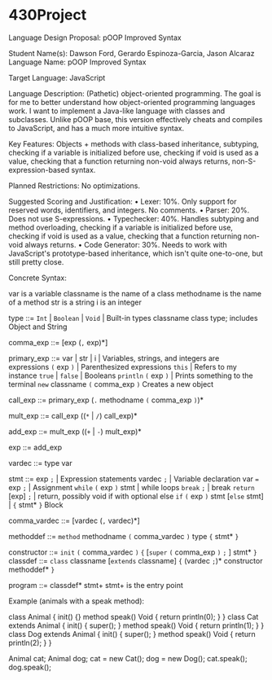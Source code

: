 # 430Project

Language Design Proposal: pOOP Improved Syntax

Student Name(s): Dawson Ford, Gerardo Espinoza-Garcia, Jason Alcaraz
Language Name: pOOP Improved Syntax

Target Language: JavaScript

Language Description: (Pathetic) object-oriented programming.  The goal is for me to better understand how object-oriented programming languages work.  I want to implement a Java-like language with classes and subclasses.  Unlike pOOP base, this version effectively cheats and compiles to JavaScript, and has a much more intuitive syntax.

Key Features: Objects + methods with class-based inheritance, subtyping, checking if a variable is initialized before use, checking if void is used as a value, checking that a function returning non-void always returns, non-S-expression-based syntax.

Planned Restrictions: No optimizations.

Suggested Scoring and Justification:
•	Lexer: 10%.  Only support for reserved words, identifiers, and integers.  No comments.
•	Parser: 20%.  Does not use S-expressions.
•	Typechecker: 40%.  Handles subtyping and method overloading, checking if a variable is initialized before use, checking if void is used as a value, checking that a function returning non-void always returns.
•	Code Generator: 30%.  Needs to work with JavaScript's prototype-based inheritance, which isn't quite one-to-one, but still pretty close.

Concrete Syntax:

var is a variable
classname is the name of a class
methodname is the name of a method
str is a string
i is an integer

type ::= `Int` | `Boolean` | `Void` | Built-in types
         classname class type; includes Object and String

comma_exp ::= [exp (`,` exp)*]

primary_exp ::=
  var | str | i | Variables, strings, and integers are     
                  expressions
  `(` exp `)` | Parenthesized expressions
  `this` | Refers to my instance
  `true` | `false` | Booleans
  `println` `(` exp `)` | Prints something to the terminal
  `new` classname `(` comma_exp `)` Creates a new object

call_exp ::= primary_exp (`.` methodname `(` comma_exp `)`)*

mult_exp ::= call_exp ((`*` | `/`) call_exp)*

add_exp ::= mult_exp ((`+` | `-`) mult_exp)*

exp ::= add_exp

vardec ::= type var

stmt ::= exp `;` | Expression statements
         vardec `;` | Variable declaration
         var `=` exp `;` | Assignment
         `while` `(` exp `)` stmt | while loops
         `break` `;` | break
         `return` [exp] `;` | return, possibly void
         if with optional else
         `if` `(` exp `)` stmt [`else` stmt] | 
         `{` stmt* `}` Block

comma_vardec ::= [vardec (`,` vardec)*]

methoddef ::= `method` methodname `(` comma_vardec `)` type
              `{` stmt* `}`

constructor ::= `init` `(` comma_vardec `)` `{`
                [`super` `(` comma_exp `)` `;` ]
                stmt*
                `}`
classdef ::= `class` classname [`extends` classname] `{`
             (vardec `;`)*
             constructor
             methoddef*
             `}`

program ::= classdef* stmt+  stmt+ is the entry point


Example (animals with a speak method):

class Animal {
  init() {}
  method speak() Void { return println(0); }
}
class Cat extends Animal {
  init() { super(); }
  method speak() Void { return println(1); }
}
class Dog extends Animal {
  init() { super(); }
  method speak() Void { return println(2); }
}

Animal cat;
Animal dog;
cat = new Cat();
dog = new Dog();
cat.speak();
dog.speak();
